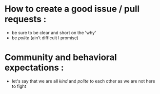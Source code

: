 

# How to create a good issue / pull requests :


* be sure to be clear and short on the 'why'
* be *polite* (ain't difficult I promise)


# Community and behavioral expectations :


* let's say that we are all *kind* and *polite* to each other as we are not here to fight
